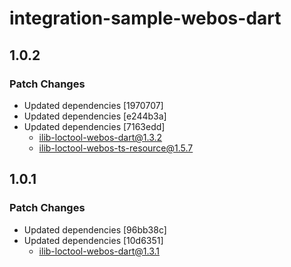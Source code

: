 # integration-sample-webos-dart

## 1.0.2

### Patch Changes

- Updated dependencies [1970707]
- Updated dependencies [e244b3a]
- Updated dependencies [7163edd]
  - ilib-loctool-webos-dart@1.3.2
  - ilib-loctool-webos-ts-resource@1.5.7

## 1.0.1

### Patch Changes

- Updated dependencies [96bb38c]
- Updated dependencies [10d6351]
  - ilib-loctool-webos-dart@1.3.1
